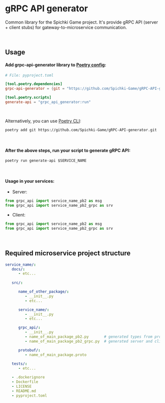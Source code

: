 # gRPC API generator

Common library for the Spichki Game project. It's provide gRPC API (server + client stubs) for gateway-to-microservice communication.

<br>

## Usage

#### Add **grpc-api-generator** library to [Poetry config](https://python-poetry.org/docs/pyproject/):

```toml
# File: pyproject.toml

[tool.poetry.dependencies]
grpc-api-generator = {git = "https://github.com/Spichki-Game/gRPC-API-generator.git"}

[tool.poetry.scripts]
generate-api = "grpc_api_generator:run"

```

<br>

Alternatively, you can use [Poetry CLI](https://python-poetry.org/docs/cli/#add):
```Shell
poetry add git https://github.com/Spichki-Game/gRPC-API-generator.git
```

<br>

#### After the above steps, run your script to generate gRPC API:

```Shell
poetry run generate-api $SERVICE_NAME
```

<br>

#### Usage in your services:

* Server:
```Python
from grpc_api import service_name_pb2 as msg
from grpc_api import service_name_pb2_grpc as srv
```

* Client:
```Python
from grpc_api import service_name_pb2 as msg
from grpc_api import service_name_pb2_grpc as srv
```

<br>

## Required microservice project structure

```yaml
service_name/:
   docs/:
      - etc...
      
   src/:

      name_of_other_package/:
         - __init__.py
         - etc...

      service_name/:
         - __init__.py
         - etc...

      grpc_api/:
         - __init__.py
         - name_of_main_package_pb2.py       # generated types from proto schema
         - name_of_main_package_pb2_grpc.py  # generated server and client stubs

      protobuf/:
         - name_of_main_package.proto
         
   tests/:
      - etc...

   - .dockerignore
   - Dockerfile
   - LICENSE
   - README.md
   - pyproject.toml
```
